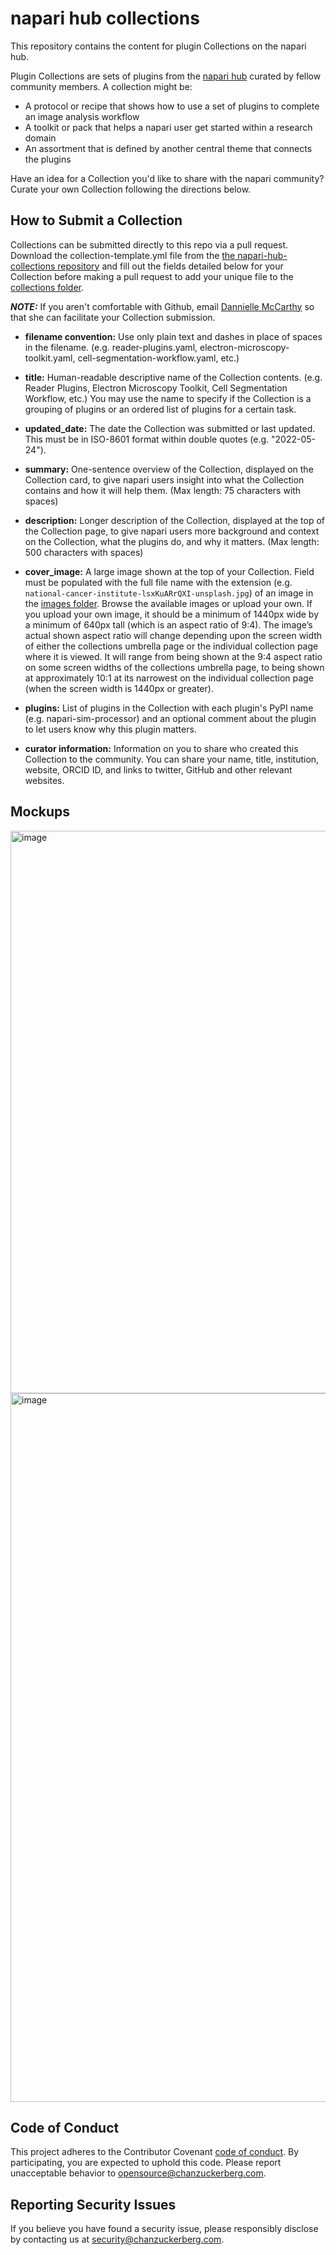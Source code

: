 # napari hub collections

This repository contains the content for plugin Collections on the napari hub.

Plugin Collections are sets of plugins from the [napari hub](https://www.napari-hub.org/) curated by fellow community members. A collection might be: 
- A protocol or recipe that shows how to use a set of plugins to complete an image analysis workflow
- A toolkit or pack that helps a napari user get started within a research domain
- An assortment that is defined by another central theme that connects the plugins

Have an idea for a Collection you'd like to share with the napari community? Curate your own Collection following the directions below.

## How to Submit a Collection

Collections can be submitted directly to this repo via a pull request. Download the collection-template.yml file from the [the napari-hub-collections repository](https://github.com/chanzuckerberg/napari-hub-collections) and fill out the fields detailed below for your Collection before making a pull request to add your unique file to the [collections folder](collections). 

***NOTE:*** If you aren't comfortable with Github, email [Dannielle McCarthy](mailto:dmccarthy@chanzuckerberg.com) so that she can facilitate your Collection submission.

* **filename convention:** Use only plain text and dashes in place of spaces in the filename. (e.g. reader-plugins.yaml, electron-microscopy-toolkit.yaml, cell-segmentation-workflow.yaml, etc.) 

* **title:** Human-readable descriptive name of the Collection contents. (e.g. Reader Plugins, Electron Microscopy Toolkit, Cell Segmentation Workflow, etc.) You may use the name to specify if the Collection is a grouping of plugins or an ordered list of plugins for a certain task.

* **updated_date:** The date the Collection was submitted or last updated. This must be in ISO-8601 format within double quotes (e.g. "2022-05-24").

* **summary:** One-sentence overview of the Collection, displayed on the Collection card, to give napari users insight into what the Collection contains and how it will help them. (Max length: 75 characters with spaces)

* **description:** Longer description of the Collection, displayed at the top of the Collection page, to give napari users more background and context on the Collection, what the plugins do, and why it matters. (Max length: 500 characters with spaces)

* **cover_image:** A large image shown at the top of your Collection. Field must be populated with the full file name with the extension (e.g. `national-cancer-institute-lsxKuARrQXI-unsplash.jpg`) of an image in the [images folder](images). Browse the available images or upload your own. If you upload your own image, it should be a minimum of 1440px wide by a minimum of 640px tall (which is an aspect ratio of 9:4). The image’s actual shown aspect ratio will change depending upon the screen width of either the collections umbrella page or the individual collection page where it is viewed. It will range from being shown at the 9:4 aspect ratio on some screen widths of the collections umbrella page, to being shown at approximately 10:1 at its narrowest on the individual collection page (when the screen width is 1440px or greater).

* **plugins:** List of plugins in the Collection with each plugin's PyPI name (e.g. napari-sim-processor) and an optional comment about the plugin to let users know why this plugin matters.

* **curator information:** Information on you to share who created this Collection to the community. You can share your name, title, institution, website, ORCID ID, and links to twitter, GitHub and other relevant websites. 

## Mockups

<img width="900" alt="image" src="https://user-images.githubusercontent.com/1245615/171043163-c4371b71-f1b7-480e-a770-b0e67317a68b.png">

<img width="1134" alt="image" src="https://user-images.githubusercontent.com/1245615/171042327-e9ff5a3a-adbf-4046-8dd9-9f97a5c5dacf.png">


## Code of Conduct

This project adheres to the Contributor Covenant [code of conduct](https://github.com/chanzuckerberg/.github/blob/master/CODE_OF_CONDUCT.md). By participating, you are expected to uphold this code. Please report unacceptable behavior to [opensource@chanzuckerberg.com](mailto:opensource@chanzuckerberg.com).

## Reporting Security Issues

If you believe you have found a security issue, please responsibly disclose by contacting us at [security@chanzuckerberg.com](mailto:security@chanzuckerberg.com).
